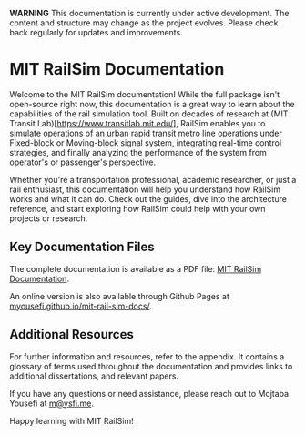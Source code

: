 
**WARNING** This documentation is currently under active development. The content and structure may change as the project evolves. Please check back regularly for updates and improvements.


# MIT RailSim Documentation

Welcome to the MIT RailSim documentation! While the full package isn't open-source right now, this documentation is a great way to learn about the capabilities of the rail simulation tool. Built on decades of research at (MIT Transit Lab)[https://www.transitlab.mit.edu/], RailSim enables you to simulate operations of an urban rapid transit metro line operations under Fixed-block or Moving-block signal system, integrating real-time control strategies, and finally analyzing the performance of the system from operator's or passenger's perspective.

Whether you're a transportation professional, academic researcher, or just a rail enthusiast, this documentation will help you understand how RailSim works and what it can do. Check out the guides, dive into the architecture reference, and start exploring how RailSim could help with your own projects or research.

## Key Documentation Files

The complete documentation is available as a PDF file: [MIT RailSim Documentation](_build/latex/mitrailsim.pdf).

An online version is also available through Github Pages at [myousefi.github.io/mit-rail-sim-docs/](https://myousefi.github.io/mit-rail-sim-docs/).


## Additional Resources

For further information and resources, refer to the appendix. It contains a glossary of terms used throughout the documentation and provides links to additional dissertations, and relevant papers.

If you have any questions or need assistance, please reach out to Mojtaba Yousefi at [m@ysfi.me](mailto:m@ysfi.me).

Happy learning with MIT RailSim!

